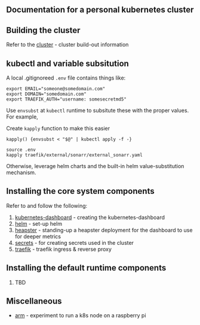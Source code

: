 ## Documentation for a personal kubernetes cluster

## Building the cluster
Refer to the [cluster](cluster/) - cluster build-out information

## kubectl and variable subsitution
A local .gitignoreed `.env` file contains things like:

```
export EMAIL="someone@somedomain.com"
export DOMAIN="somedomain.com"
export TRAEFIK_AUTH="username: somesecretmd5"
```

Use `envsubst` at `kubectl` runtime to subsitute these with the proper values.  For example,

Create `kapply` function to make this easier
```
kapply() {envsubst < "$@" | kubectl apply -f -}
```

```
source .env
kapply traefik/external/sonarr/external_sonarr.yaml
```

Otherwise, leverage helm charts and the built-in helm value-substitution mechanism.

## Installing the core system components
Refer to and follow the following:

1. [kubernetes-dashboard](kubernetes-dashboard/) - creating the kubernetes-dashboard
1. [helm](helm/) - set-up helm
1. [heapster](heapster/) - standing-up a heapster deployment for the dashboard to use for deeper metrics
1. [secrets](secrets/) - for creating secrets used in the cluster
1. [traefik](traefik/) - traefik ingress & reverse proxy


## Installing the default runtime components

1. TBD

## Miscellaneous

* [arm](arm/) - experiment to run a k8s node on a raspberry pi